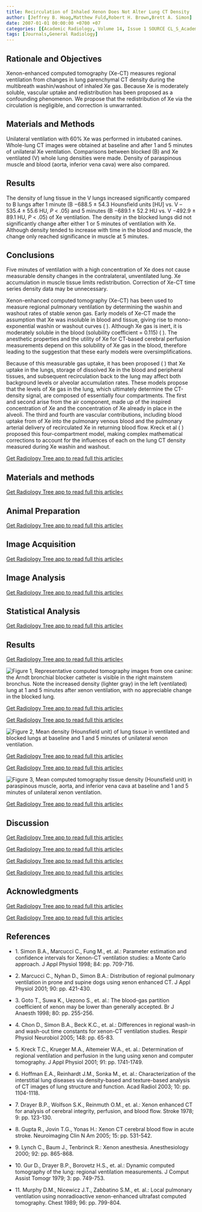 ```yaml
---
title: Recirculation of Inhaled Xenon Does Not Alter Lung CT Density
author: [Jeffrey B. Hoag,Matthew Fuld,Robert H. Brown,Brett A. Simon]
date: 2007-01-01 00:00:00 +0700 +07
categories: [{Academic Radiology, Volume 14, Issue 1 SOURCE CL_S_AcademicRadiologyVolume14Issue1 1}]
tags: [Journals,General Radiology]
---
```

## Rationale and Objectives

Xenon-enhanced computed tomography (Xe-CT) measures regional ventilation from changes in lung parenchymal CT density during the multibreath washin/washout of inhaled Xe gas. Because Xe is moderately soluble, vascular uptake and redistribution has been proposed as a confounding phenomenon. We propose that the redistribution of Xe via the circulation is negligible, and correction is unwarranted.

## Materials and Methods

Unilateral ventilation with 60% Xe was performed in intubated canines. Whole-lung CT images were obtained at baseline and after 1 and 5 minutes of unilateral Xe ventilation. Comparisons between blocked (B) and Xe ventilated (V) whole lung densities were made. Density of paraspinous muscle and blood (aorta, inferior vena cava) were also compared.

## Results

The density of lung tissue in the V lungs increased significantly compared to B lungs after 1 minute (B −688.5 ± 54.3 Hounsfield units \[HU\] vs. V –535.4 ± 55.6 HU, _P_ < .05) and 5 minutes (B −689.1 ± 52.2 HU vs. V −492.9 ± 89.1 HU, _P_ < .05) of Xe ventilation. The density in the blocked lungs did not significantly change after either 1 or 5 minutes of ventilation with Xe. Although density tended to increase with time in the blood and muscle, the change only reached significance in muscle at 5 minutes.

## Conclusions

Five minutes of ventilation with a high concentration of Xe does not cause measurable density changes in the contralateral, unventilated lung. Xe accumulation in muscle tissue limits redistribution. Correction of Xe-CT time series density data may be unnecessary.

Xenon-enhanced computed tomography (Xe-CT) has been used to measure regional pulmonary ventilation by determining the washin and washout rates of stable xenon gas. Early models of Xe-CT made the assumption that Xe was insoluble in blood and tissue, giving rise to mono-exponential washin or washout curves ( ). Although Xe gas is inert, it is moderately soluble in the blood (solubility coefficient = 0.115) ( ). The anesthetic properties and the utility of Xe for CT-based cerebral perfusion measurements depend on this solubility of Xe gas in the blood, therefore leading to the suggestion that these early models were oversimplifications.

Because of this measurable gas uptake, it has been proposed ( ) that Xe uptake in the lungs, storage of dissolved Xe in the blood and peripheral tissues, and subsequent recirculation back to the lung may affect both background levels or alveolar accumulation rates. These models propose that the levels of Xe gas in the lung, which ultimately determine the CT-density signal, are composed of essentially four compartments. The first and second arise from the air component, made up of the inspired concentration of Xe and the concentration of Xe already in place in the alveoli. The third and fourth are vascular contributions, including blood uptake from of Xe into the pulmonary venous blood and the pulmonary arterial delivery of recirculated Xe in returning blood flow. Kreck et al ( ) proposed this four-compartment model, making complex mathematical corrections to account for the influences of each on the lung CT density measured during Xe washin and washout.

[Get Radiology Tree app to read full this article<](https://clinicalpub.com/app)

## Materials and methods

[Get Radiology Tree app to read full this article<](https://clinicalpub.com/app)

## Animal Preparation

[Get Radiology Tree app to read full this article<](https://clinicalpub.com/app)

## Image Acquisition

[Get Radiology Tree app to read full this article<](https://clinicalpub.com/app)

## Image Analysis

[Get Radiology Tree app to read full this article<](https://clinicalpub.com/app)

## Statistical Analysis

[Get Radiology Tree app to read full this article<](https://clinicalpub.com/app)

## Results

[Get Radiology Tree app to read full this article<](https://clinicalpub.com/app)

![Figure 1, Representative computed tomography images from one canine: the Arndt bronchial blocker catheter is visible in the right mainstem bronchus. Note the increased density (lighter gray) in the left (ventilated) lung at 1 and 5 minutes after xenon ventilation, with no appreciable change in the blocked lung.](https://storage.googleapis.com/dl.dentistrykey.com/clinical/RecirculationofInhaledXenonDoesNotAlterLungCTDensity/0_1s20S1076633206006155.jpg)

[Get Radiology Tree app to read full this article<](https://clinicalpub.com/app)

[Get Radiology Tree app to read full this article<](https://clinicalpub.com/app)

![Figure 2, Mean density (Hounsfield unit) of lung tissue in ventilated and blocked lungs at baseline and 1 and 5 minutes of unilateral xenon ventilation.](https://storage.googleapis.com/dl.dentistrykey.com/clinical/RecirculationofInhaledXenonDoesNotAlterLungCTDensity/1_1s20S1076633206006155.jpg)

[Get Radiology Tree app to read full this article<](https://clinicalpub.com/app)

[Get Radiology Tree app to read full this article<](https://clinicalpub.com/app)

![Figure 3, Mean computed tomography tissue density (Hounsfield unit) in paraspinous muscle, aorta, and inferior vena cava at baseline and 1 and 5 minutes of unilateral xenon ventilation.](https://storage.googleapis.com/dl.dentistrykey.com/clinical/RecirculationofInhaledXenonDoesNotAlterLungCTDensity/2_1s20S1076633206006155.jpg)

[Get Radiology Tree app to read full this article<](https://clinicalpub.com/app)

## Discussion

[Get Radiology Tree app to read full this article<](https://clinicalpub.com/app)

[Get Radiology Tree app to read full this article<](https://clinicalpub.com/app)

[Get Radiology Tree app to read full this article<](https://clinicalpub.com/app)

[Get Radiology Tree app to read full this article<](https://clinicalpub.com/app)

## Acknowledgments

[Get Radiology Tree app to read full this article<](https://clinicalpub.com/app)

[Get Radiology Tree app to read full this article<](https://clinicalpub.com/app)

## References

- 1\. Simon B.A., Marcucci C., Fung M., et. al.: Parameter estimation and confidence intervals for Xenon-CT ventilation studies: a Monte Carlo approach. J Appl Physiol 1998; 84: pp. 709-716.


- 2\. Marcucci C., Nyhan D., Simon B.A.: Distribution of regional pulmonary ventilation in prone and supine dogs using xenon enhanced CT. J Appl Physiol 2001; 90: pp. 421-430.


- 3\. Goto T., Suwa K., Uezono S., et. al.: The blood-gas partition coefficient of xenon may be lower than generally accepted. Br J Anaesth 1998; 80: pp. 255-256.


- 4\. Chon D., Simon B.A., Beck K.C., et. al.: Differences in regional wash-in and wash-out time constants for xenon-CT ventilation studies. Respir Physiol Neurobiol 2005; 148: pp. 65-83.


- 5\. Kreck T.C., Krueger M.A., Altemeier W.A., et. al.: Determination of regional ventilation and perfusion in the lung using xenon and computer tomography. J Appl Physiol 2001; 91: pp. 1741-1749.


- 6\. Hoffman E.A., Reinhardt J.M., Sonka M., et. al.: Characterization of the interstitial lung diseases via density-based and texture-based analysis of CT images of lung structure and function. Acad Radiol 2003; 10: pp. 1104-1118.


- 7\. Drayer B.P., Wolfson S.K., Reinmuth O.M., et. al.: Xenon enhanced CT for analysis of cerebral integrity, perfusion, and blood flow. Stroke 1978; 9: pp. 123-130.


- 8\. Gupta R., Jovin T.G., Yonas H.: Xenon CT cerebral blood flow in acute stroke. Neuroimaging Clin N Am 2005; 15: pp. 531-542.


- 9\. Lynch C., Baum J., Tenbrinck R.: Xenon anesthesia. Anesthesiology 2000; 92: pp. 865-868.


- 10\. Gur D., Drayer B.P., Borovetz H.S., et. al.: Dynamic computed tomography of the lung: regional ventilation measurements. J Comput Assist Tomogr 1979; 3: pp. 749-753.


- 11\. Murphy D.M., Nicewicz J.T., Zabbatino S.M., et. al.: Local pulmonary ventilation using nonradioactive xenon-enhanced ultrafast computed tomography. Chest 1989; 96: pp. 799-804.